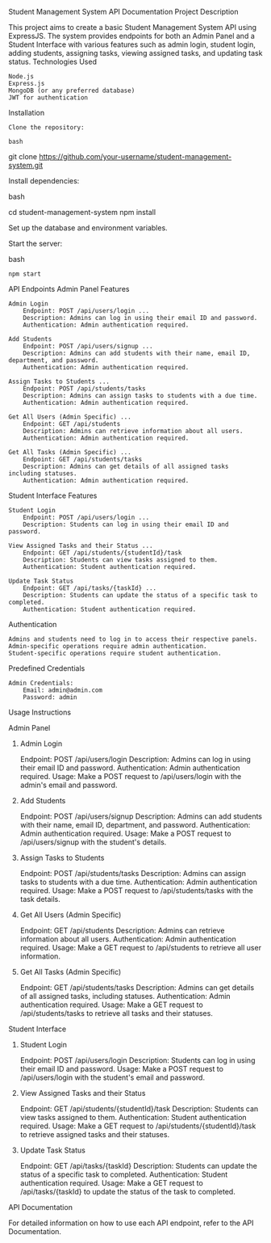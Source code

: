 Student Management System API Documentation
Project Description

This project aims to create a basic Student Management System API using ExpressJS. The system provides endpoints for both an Admin Panel and a Student Interface with various features such as admin login, student login, adding students, assigning tasks, viewing assigned tasks, and updating task status.
Technologies Used

    Node.js
    Express.js
    MongoDB (or any preferred database)
    JWT for authentication

Installation

    Clone the repository:

    bash

git clone https://github.com/your-username/student-management-system.git

Install dependencies:

bash

cd student-management-system
npm install

Set up the database and environment variables.

Start the server:

bash

    npm start

API Endpoints
Admin Panel Features

    Admin Login
        Endpoint: POST /api/users/login ...
        Description: Admins can log in using their email ID and password.
        Authentication: Admin authentication required.

    Add Students
        Endpoint: POST /api/users/signup ...
        Description: Admins can add students with their name, email ID, department, and password.
        Authentication: Admin authentication required.

    Assign Tasks to Students ...
        Endpoint: POST /api/students/tasks
        Description: Admins can assign tasks to students with a due time.
        Authentication: Admin authentication required.

    Get All Users (Admin Specific) ...
        Endpoint: GET /api/students
        Description: Admins can retrieve information about all users.
        Authentication: Admin authentication required.

    Get All Tasks (Admin Specific) ...
        Endpoint: GET /api/students/tasks
        Description: Admins can get details of all assigned tasks including statuses.
        Authentication: Admin authentication required.

Student Interface Features

    Student Login
        Endpoint: POST /api/users/login ...
        Description: Students can log in using their email ID and password.

    View Assigned Tasks and their Status ...
        Endpoint: GET /api/students/{studentId}/task
        Description: Students can view tasks assigned to them.
        Authentication: Student authentication required.

    Update Task Status
        Endpoint: GET /api/tasks/{taskId} ...
        Description: Students can update the status of a specific task to completed.
        Authentication: Student authentication required.

Authentication

    Admins and students need to log in to access their respective panels.
    Admin-specific operations require admin authentication.
    Student-specific operations require student authentication.

Predefined Credentials

    Admin Credentials:
        Email: admin@admin.com
        Password: admin

Usage Instructions

Admin Panel

1. Admin Login

   Endpoint: POST /api/users/login
   Description: Admins can log in using their email ID and password.
   Authentication: Admin authentication required.
   Usage:
   Make a POST request to /api/users/login with the admin's email and password.

2. Add Students

   Endpoint: POST /api/users/signup
   Description: Admins can add students with their name, email ID, department, and password.
   Authentication: Admin authentication required.
   Usage:
   Make a POST request to /api/users/signup with the student's details.

3. Assign Tasks to Students

   Endpoint: POST /api/students/tasks
   Description: Admins can assign tasks to students with a due time.
   Authentication: Admin authentication required.
   Usage:
   Make a POST request to /api/students/tasks with the task details.

4. Get All Users (Admin Specific)

   Endpoint: GET /api/students
   Description: Admins can retrieve information about all users.
   Authentication: Admin authentication required.
   Usage:
   Make a GET request to /api/students to retrieve all user information.

5. Get All Tasks (Admin Specific)

   Endpoint: GET /api/students/tasks
   Description: Admins can get details of all assigned tasks, including statuses.
   Authentication: Admin authentication required.
   Usage:
   Make a GET request to /api/students/tasks to retrieve all tasks and their statuses.

Student Interface

1. Student Login

   Endpoint: POST /api/users/login
   Description: Students can log in using their email ID and password.
   Usage:
   Make a POST request to /api/users/login with the student's email and password.

2. View Assigned Tasks and their Status

   Endpoint: GET /api/students/{studentId}/task
   Description: Students can view tasks assigned to them.
   Authentication: Student authentication required.
   Usage:
   Make a GET request to /api/students/{studentId}/task to retrieve assigned tasks and their statuses.

3. Update Task Status

   Endpoint: GET /api/tasks/{taskId}
   Description: Students can update the status of a specific task to completed.
   Authentication: Student authentication required.
   Usage:
   Make a GET request to /api/tasks/{taskId} to update the status of the task to completed.

API Documentation

For detailed information on how to use each API endpoint, refer to the API Documentation.
